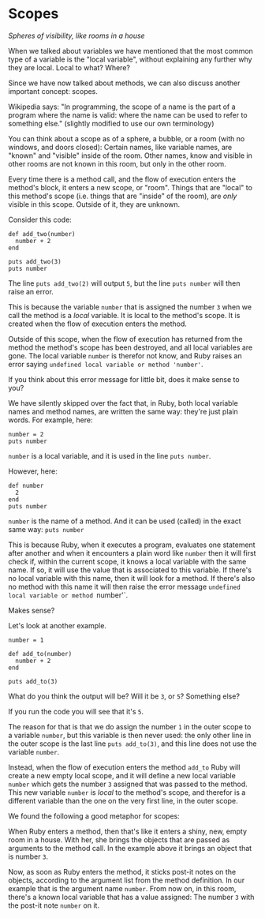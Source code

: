 # Scopes

*Spheres of visibility, like rooms in a house*

When we talked about variables we have mentioned that the most common type of a
variable is the "local variable", without explaining any further why they are
local. Local to what? Where?

Since we have now talked about methods, we can also discuss another important
concept: scopes.

Wikipedia says: "In programming, the scope of a name is the part of a program
where the name is valid: where the name can be used to refer to something
else." (slightly modified to use our own terminology)

You can think about a scope as of a sphere, a bubble, or a room (with no
windows, and doors closed): Certain names, like variable names, are "known" and
"visible" inside of the room. Other names, know and visible in other rooms are
not known in this room, but only in the other room.

Every time there is a method call, and the flow of execution enters the
method's block, it enters a new scope, or "room". Things that are "local" to
this method's scope (i.e. things that are "inside" of the room), are *only*
visible in this scope. Outside of it, they are unknown.

Consider this code:

```
def add_two(number)
  number + 2
end

puts add_two(3)
puts number
```

The line `puts add_two(2)` will output `5`, but the line `puts number` will
then raise an error.

This is because the variable `number` that is assigned the number `3` when we
call the method is a *local* variable. It is local to the method's scope. It
is created when the flow of execution enters the method.

Outside of this scope, when the flow of execution has returned from the method
the method's scope has been destroyed, and all local variables are gone. The
local variable `number` is therefor not know, and Ruby raises an error saying
`undefined local variable or method 'number'`.

If you think about this error message for little bit, does it make sense to
you?

We have silently skipped over the fact that, in Ruby, both local variable
names and method names, are written the same way: they're just plain words.
For example, here:

```
number = 2
puts number
```

`number` is a local variable, and it is used in the line `puts number`.

However, here:

```
def number
  2
end
puts number
```

`number` is the name of a method. And it can be used (called) in the exact same
way: `puts number`

This is because Ruby, when it executes a program, evaluates one statement after
another and when it encounters a plain word like `number` then it will first
check if, within the current scope, it knows a local variable with the same
name. If so, it will use the value that is associated to this variable. If
there's no local variable with this name, then it will look for a method. If
there's also no method with this name it will then raise the error message
`undefined local variable or method `number'`.

Makes sense?

Let's look at another example.

```
number = 1

def add_to(number)
  number + 2
end

puts add_to(3)
```

What do you think the output will be? Will it be `3`, or `5`? Something else?

If you run the code you will see that it's `5`.

The reason for that is that we do assign the number `1` in the outer scope to a
variable `number`, but this variable is then never used: the only other line in
the outer scope is the last line `puts add_to(3)`, and this line does not use
the variable `number`.

Instead, when the flow of execution enters the method `add_to` Ruby will create
a new empty local scope, and it will define a new local variable `number` which
gets the number `3` assigned that was passed to the method. This new variable
`number` is *local* to the method's scope, and therefor is a different variable
than the one on the very first line, in the outer scope.

We found the following a good metaphor for scopes:

When Ruby enters a method, then that's like it enters a shiny, new, empty room
in a house. With her, she brings the objects that are passed as arguments to
the method call. In the example above it brings an object that is number `3`.

Now, as soon as Ruby enters the method, it sticks post-it notes on the objects,
according to the argument list from the method definition. In our example that
is the argument name `number`. From now on, in this room, there's a known local
variable that has a value assigned: The number `3` with the post-it note
`number` on it.
